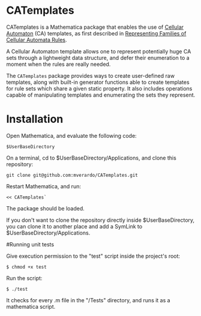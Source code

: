 # CATemplates

CATemplates is a Mathematica package that enables the use of [Cellular Automaton](http://en.wikipedia.org/wiki/Cellular_automaton) (CA) templates, as first described in [Representing Families of Cellular Automata Rules](http://www.mathematica-journal.com/2014/08/representing-families-of-cellular-automata-rules/).

A Cellular Automaton template allows one to represent potentially huge CA sets through a lightweight data structure, and defer their enumeration to a moment when the rules are really needed.

The `CATemplates` package provides ways to create user-defined raw templates, along with built-in generator functions able to create templates for rule sets which share a given static property. It also includes operations capable of manipulating templates and enumerating the sets they represent.

# Installation

<!---
http://mathematica.stackexchange.com/questions/303/custom-package-development-basic-steps
--->

Open Mathematica, and evaluate the following code:
    
    $UserBaseDirectory
    
On a terminal, cd to $UserBaseDirectory/Applications, and clone this repository:

    git clone git@github.com:mverardo/CATemplates.git

Restart Mathematica, and run:

    << CATemplates`

The package should be loaded.

If you don't want to clone the repository directly inside $UserBaseDirectory, you can clone it to another place and add a SymLink to $UserBaseDirectory/Applications.

#Running unit tests

Give execution permission to the "test" script inside the project's root:

    $ chmod +x test

Run the script:

    $ ./test

It checks for every .m file in the "/Tests" directory, and runs it as a mathematica script.

